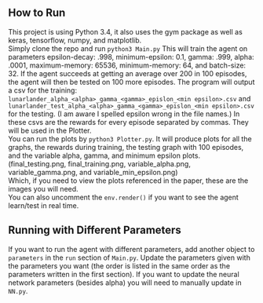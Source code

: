 ## How to Run
This project is using Python 3.4, it also uses the gym package as well as keras, tensorflow, numpy, and matplotlib.   
Simply clone the repo and run `python3 Main.py` This will train the agent on parameters epsilon-decay: .998, minimum-epsilon: 0.1, 
gamma: .999, alpha: .0001, maximum-memory: 65536, minimum-memory: 64, and batch-size: 32. If the agent succeeds at getting an average
over 200 in 100 episodes, the agent will then be tested on 100 more episodes. The program will output a csv for the training: `lunarlander_alpha_<alpha>_gamma_<gamma>_epislon_<min epsilon>.csv` and
`lunarlander_test_alpha_<alpha>_gamma_<gamma>_epislon_<min epsilon>.csv` for the testing. (I am aware I spelled epsilon wrong in the file names.) In these csvs are the rewards for every
episode separated by commas. They will be used in the Plotter.   
You can run the plots by `python3 Plotter.py`. It will produce plots for all the graphs, the rewards during training, the testing
graph with 100 episodes, and the variable alpha, gamma, and minimum epsilon plots. (final_testing.png, final_training.png, 
variable_alpha.png, variable_gamma.png, and variable_min_epsilon.png)   
Which, if you need to view the plots referenced in the paper, these are the images you will need.  
You can also uncomment the `env.render()` if you want to see the agent learn/test in real time.

## Running with Different Parameters
If you want to run the agent with different parameters, add another object to `parameters` in the `run` section of `Main.py`. Update 
the parameters given with the parameters you want (the order is listed in the same order as the parameters written in the first section).
If you want to update the neural network parameters (besides alpha) you will need to manually update in `NN.py`.
